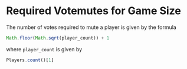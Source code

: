 
# Required Votemutes for Game Size

The number of votes required to mute a player is given
by the formula
```js
Math.floor(Math.sqrt(player_count)) + 1
```

where `player_count` is given by
```js
Players.count()[1]
```
